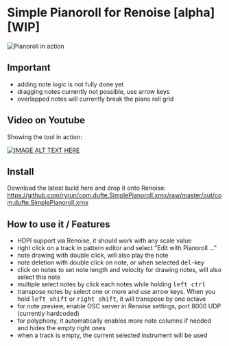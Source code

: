 # Simple Pianoroll for Renoise [alpha] [WIP]
![Pianoroll in action](https://github.com/ryrun/com.dufte.SimplePianoroll.xrnx/blob/master/docs/images/pianorollanim.gif?raw=true "Pianoroll in Renoise")

## Important

* adding note logic is not fully done yet
* dragging notes currently not possible, use arrow keys
* overlapped notes will currently break the piano roll grid

## Video on Youtube

Showing the tool in action:

[![IMAGE ALT TEXT HERE](https://img.youtube.com/vi/5qJCNvbco7M/0.jpg)](https://www.youtube.com/watch?v=5qJCNvbco7M)

## Install

Download the latest build here and drop it onto Renoise: https://github.com/ryrun/com.dufte.SimplePianoroll.xrnx/raw/master/out/com.dufte.SimplePianoroll.xrnx

## How to use it / Features

* HDPI support via Renoise, it should work with any scale value
* right click on a track in pattern editor and select "Edit with Pianoroll ..."
* note drawing with double click, will also play the note
* note deletion with double click on note, or when selected <kbd>del</kbd>-key  
* click on notes to set note length and velocity for drawing notes, will also select this note
* multiple select notes by click each notes while holding <kbd>left ctrl</kbd>
* transpose notes by select one or more and use arrow keys. When you hold <kbd>left shift</kbd> or <kbd>right shift</kbd>, it will transpose by one octave
* for note preview, enable OSC server in Renoise settings, port 8000 UDP (currently hardcoded)
* for polyphony, it automatically enables more note columns if needed and hides the empty right ones
* when a track is empty, the current selected instrument will be used